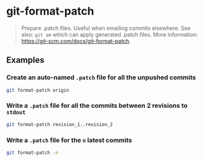 # git-format-patch

> Prepare .patch files. Useful when emailing commits elsewhere. See also: `git am` which can apply generated .patch files. More information: <https://git-scm.com/docs/git-format-patch>.

## Examples

### Create an auto-named `.patch` file for all the unpushed commits

```bash
git format-patch origin
```

### Write a `.patch` file for all the commits between 2 revisions to `stdout`

```bash
git format-patch revision_1..revision_2
```

### Write a `.patch` file for the `n` latest commits

```bash
git format-patch -n
```
